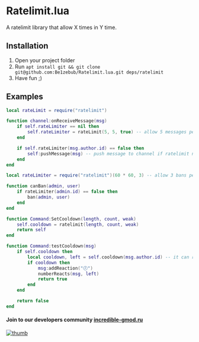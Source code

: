 # Ratelimit.lua

A ratelimit library that allow X times in Y time.

## Installation

1. Open your project folder
2. Run `apt install git && git clone git@github.com:Be1zebub/Ratelimit.lua.git deps/ratelimit`
3. Have fun ;)

## Examples

```lua
local rateLimit = require("ratelimit")

function channel:onReceiveMessage(msg)
	if self.rateLimiter == nil then
		self.rateLimiter = rateLimit(5, 5, true) -- allow 5 messages per 5 seconds per channel (ratelimiter storage is weak in this case)
	end

	if self.rateLimiter(msg.author.id) == false then
		self:pushMessage(msg) -- push message to channel if ratelimit not reached
	end
end
```

```lua
local rateLimiter = require("ratelimit")(60 * 60, 3) -- allow 3 bans per 1 hour

function canBan(admin, user)
	if rateLimiter(admin.id) == false then
		ban(admin, user)
	end
end
```
```lua
function Command:SetCooldown(length, count, weak)
	self.cooldown = ratelimit(length, count, weak)
	return self
end

function Command:testCooldown(msg)
	if self.cooldown then
		local cooldown, left = self.cooldown(msg.author.id) -- it can return time before cooldown ends
		if cooldown then
			msg:addReaction("🕖")
			numberReacts(msg, left)
			return true
		end
	end

	return false
end
```

#### Join to our developers community [incredible-gmod.ru](https://discord.incredible-gmod.ru)
[![thumb](https://i.imgur.com/LYGqTnx.png)](https://discord.incredible-gmod.ru)
